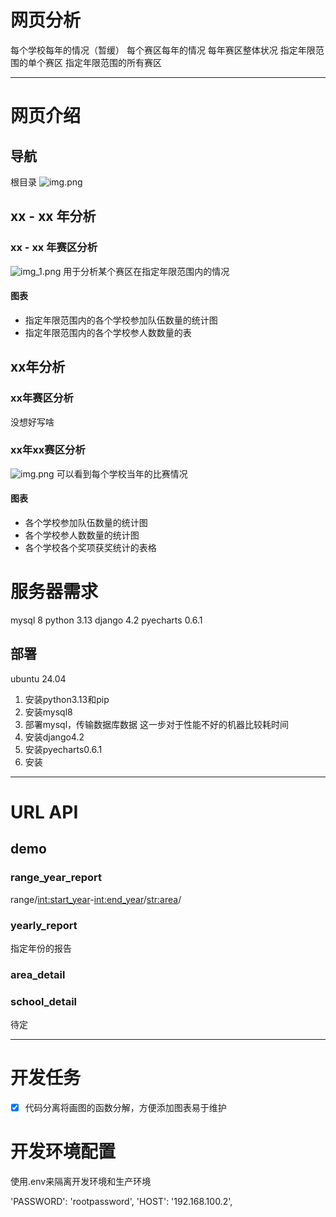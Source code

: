 # 网页分析

每个学校每年的情况（暂缓）
每个赛区每年的情况
每年赛区整体状况
指定年限范围的单个赛区
指定年限范围的所有赛区

-------

# 网页介绍
## 导航
根目录
![img.png](doc/assets/images/img.png)

## xx - xx 年分析
### xx - xx 年赛区分析
![img_1.png](img_1.png)
用于分析某个赛区在指定年限范围内的情况
#### 图表
- 指定年限范围内的各个学校参加队伍数量的统计图
- 指定年限范围内的各个学校参人数数量的表



## xx年分析
### xx年赛区分析
没想好写啥
### xx年xx赛区分析
![img.png](img.png)
可以看到每个学校当年的比赛情况
#### 图表
- 各个学校参加队伍数量的统计图
- 各个学校参人数数量的统计图
- 各个学校各个奖项获奖统计的表格


# 服务器需求
mysql 8
python 3.13
django 4.2
pyecharts 0.6.1

## 部署
ubuntu 24.04
1. 安装python3.13和pip
2. 安装mysql8
3. 部署mysql，传输数据库数据
这一步对于性能不好的机器比较耗时间
3. 安装django4.2
4. 安装pyecharts0.6.1
5. 安装


-------
# URL API

## demo

###  range_year_report
range/<int:start_year>-<int:end_year>/<str:area>/

### yearly_report
指定年份的报告

### area_detail

### school_detail
待定


-------

# 开发任务
- [x] 代码分离将画图的函数分解，方便添加图表易于维护


# 开发环境配置
使用.env来隔离开发环境和生产环境

'PASSWORD': 'rootpassword',
'HOST': '192.168.100.2',